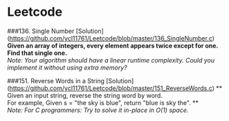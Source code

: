 # Leetcode

###136. Single Number [Solution] (https://github.com/ycl11761/Leetcode/blob/master/136_SingleNumber.c)
**Given an array of integers, every element appears twice except for one. Find that single one.**                   
*Note: Your algorithm should have a linear runtime complexity. Could you implement it without using extra memory?*            

###151. Reverse Words in a String [Solution] (https://github.com/ycl11761/Leetcode/blob/master/151_ReverseWords.c)
** Given an input string, reverse the string word by word.                                                               
For example, 
  Given s = "the sky is blue", 
  return "blue is sky the".
**                   
*Note: For C programmers: Try to solve it in-place in O(1) space.*      
